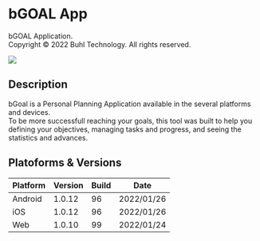 # bGOAL App 
bGOAL Application.  
Copyright © 2022 Buhl Technology. All rights reserved.

[<img src="https://www.bgoalapp.com/images/present_bgoal.png">](http://www.bgoalapp.com)

## Description
bGoal is a Personal Planning Application available in the several platforms and devices.   
To be more successfull reaching your goals, this tool was built to help you defining your objectives, managing tasks and progress, and seeing the statistics and advances.

## Platoforms & Versions
| Platform | Version  |  Build   |    Date    |
|----------|----------|----------|------------|
| Android  | 1.0.12   |     96   | 2022/01/26 |
| iOS      | 1.0.12   |     96   | 2022/01/26 |
| Web      | 1.0.10   |     99   | 2022/01/24 |

